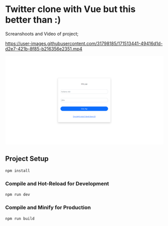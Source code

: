 # Twitter clone with Vue but this better than :)


Screanshoots and Video of project;


https://user-images.githubusercontent.com/31798185/171513441-49416d1d-d2e7-421b-8f85-b216356e2351.mp4


![ss1](./ss1.png)


## Project Setup

```sh
npm install
```

### Compile and Hot-Reload for Development

```sh
npm run dev
```

### Compile and Minify for Production

```sh
npm run build
```
